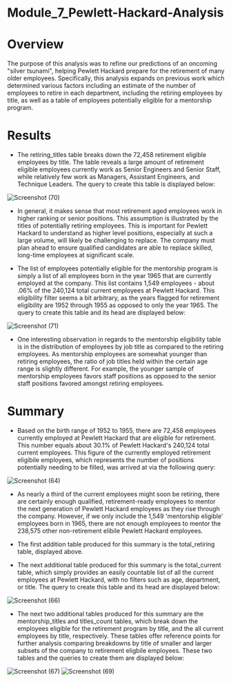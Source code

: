 # Module_7_Pewlett-Hackard-Analysis

# Overview

The purpose of this analysis was to refine our predictions of an oncoming "silver tsunami", helping Pewlett Hackard prepare for the retirement of many older employees. Specifically, this analysis expands on previous work which determined various factors including an estimate of the number of employees to retire in each department, including the retiring employees by title, as well as a table of employees potentially eligible for a mentorship program.

# Results

- The retiring_titles table breaks down the 72,458 retirement eligible employees by title. The table reveals a large amount of retirement eligible employees currently work as Senior Engineers and Senior Staff, while relatively few work as Managers, Assistant Engineers, and Technique Leaders. The query to create this table is displayed below:

![Screenshot (70)](https://user-images.githubusercontent.com/91569387/142923398-fbb569d6-602d-4a55-ac08-729b3fd41438.png)

- In general, it makes sense that most retirement aged employees work in higher ranking or senior positions. This assumption is illustrated by the titles of potentially retiring employees. This is important for Pewlett Hackard to understand as higher level positions, especially at such a large volume, will likely be challenging to replace. The company must plan ahead to ensure qualified candidates are able to replace skilled, long-time employees at significant scale.

- The list of employees potentially eligible for the mentorship program is simply a list of all employees born in the year 1965 that are currently employed at the company. This list contains 1,549 employees - about .06% of the 240,124 total current employees at Pewlett Hackard. This eligibility filter seems a bit arbitrary, as the years flagged for retirement eligibility are 1952 through 1955 as opposed to only the year 1965. The query to create this table and its head are displayed below:

![Screenshot (71)](https://user-images.githubusercontent.com/91569387/142923605-018c53dc-601e-4bc5-b0d3-6f96f913be46.png)

- One interesting observation in regards to the mentorship eligibility table is in the distribution of employees by job title as compared to the retiring employees. As mentorship employees are somewhat younger than retiring employees, the ratio of job titles held within the certain age range is slightly different. For example, the younger sample of mentorship employees favors staff positions as opposed to the senior staff positions favored amongst retiring employees.

# Summary

- Based on the birth range of 1952 to 1955, there are 72,458 employees currently employed at Pewlett Hackard that are eligible for retirement. This number equals about 30.1% of Pewlett Hackard's 240,124 total current employees. This figure of the currently employed retirement eligibile employees, which represents the number of positions potentially needing to be filled, was arrived at via the following query:

![Screenshot (64)](https://user-images.githubusercontent.com/91569387/142917360-f4e35d27-4f8a-4157-9043-6c142b1891ca.png)

- As nearly a third of the current employees might soon be retiring, there are certainly enough qualified, retirement-ready employees to mentor the next generation of Pewlett Hackard employees as they rise through the company. However, if we only include the 1,549 'mentorship eligible' employees born in 1965, there are not enough employees to mentor the 238,575 other non-retirement elibile Pewlett Hackard employees.

- The first addition table produced for this summary is the total_retiring table, displayed above. 

- The next additional table produced for this summary is the total_current table, which simply provides an easily countable list of all the current employees at Pewlett Hackard, with no filters such as age, department, or title. The query to create this table and its head are displayed below:

![Screenshot (66)](https://user-images.githubusercontent.com/91569387/142921388-537beae0-d731-4ca2-b256-e731f524dfc3.png)

- The next two additional tables produced for this summary are the mentorship_titles and titles_count tables, which break down the employees eligible for the retirement program by title, and the all current employees by title, respectively. These tables offer reference points for further analysis comparing breakdowns by title of smaller and larger subsets of the company to retirement eligbile employees. These two tables and the queries to create them are displayed below:

![Screenshot (67)](https://user-images.githubusercontent.com/91569387/142922889-654d6df8-8281-403f-be8d-cfaa4159068b.png)
![Screenshot (69)](https://user-images.githubusercontent.com/91569387/142922904-f86bfaa5-bb4b-4784-9086-afff479b6ece.png)
